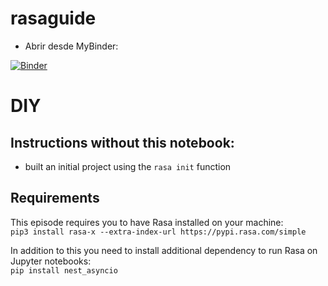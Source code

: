 # rasaguide
- Abrir desde MyBinder:

[![Binder](https://mybinder.org/badge_logo.svg)](https://mybinder.org/v2/gh/monoceros-tech/rasaguide/master)


# DIY

## Instructions without this notebook:

- built an initial project using the `rasa init` function

## Requirements

This episode requires you to have Rasa installed on your machine:  
```pip3 install rasa-x --extra-index-url https://pypi.rasa.com/simple```

In addition to this you need to install additional dependency to run Rasa on Jupyter 
notebooks:  
```pip install nest_asyncio```

